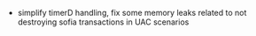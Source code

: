 * simplify timerD handling, fix some memory leaks related to not destroying sofia transactions in UAC scenarios